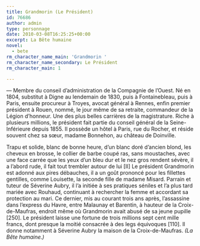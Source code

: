 ```yaml
---
title: Grandmorin (Le Président)
id: 76686
author: admin
type: personnage
date: 2010-03-08T16:25:25+00:00
excerpt: La Bête humaine
novel:
  - bete
rm_character_name_main: 'Grandmorin '
rm_character_name_secondary: Le Président
rm_character_main: 1

---
```

— Membre du conseil d&rsquo;administration de la Compagnie de l&rsquo;Ouest. Né en 1804, substitut à Digne au lendemain de 1830, puis à Fontainebleau, puis à Paris, ensuite procureur à Troyes, avocat général à Rennes, enfin premier président à Rouen, nommé, le jour même de sa retraite, commandeur de la Légion d&rsquo;honneur. Une des plus belles carrières de la magistrature. Riche à plusieurs millions, le président fait partie du conseil général de la Seine-Inférieure depuis 1855. Il possède un hôtel à Paris, rue du Rocher, et réside souvent chez sa sœur, madame Bonnehon, au château de Doinville.

Trapu et solide, blanc de bonne heure, d&rsquo;un blanc doré d&rsquo;ancien blond, les cheveux en brosse, le collier de barbe coupé ras, sans moustaches, avec une face carrée que les yeux d&rsquo;un bleu dur et le nez gros rendent sévère, il a l&rsquo;abord rude, il fait tout trembler autour de lui [II] Le président Grandmorin est adonné aux pires débauches, il a un goût prononcé pour les fillettes gentilles, comme Louisette, la seconde fille de madame Misard. Parrain et tuteur de Séverine Aubry, il l&rsquo;a initiée à ses pratiques séniles et l&rsquo;a plus tard mariée avec Rouhaud, continuant à rechercher la femme et accordant sa protection au mari. Ce dernier, mis au courant trois ans après, l&rsquo;assassine dans l&rsquo;express du Havre, entre Malaunay et Barentin, à hauteur de la Croix-de-Maufras, endroit même où Grandmorin avait abusé de sa jeune pupille [250]. Le président laisse une fortune de trois millions sept cent mille francs, dont presque la moitié consacrée à des legs équivoques [110]. Il donne notamment à Séverine Aubry la maison de la Croix-de-Maufras. _(La Bête humaine.)_